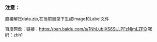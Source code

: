 ### 注意：
直接解压data.zip,在当前目录下生成Image和Label文件

百度网盘：链接：https://pan.baidu.com/s/1NhLubIXS6SU_PFzNjmLZPQ 密码：zbh1